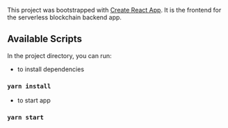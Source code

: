 This project was bootstrapped with [Create React App](https://github.com/facebook/create-react-app). It is the frontend for the serverless blockchain backend app.

## Available Scripts

In the project directory, you can run:
 - to install dependencies
### `yarn install`

- to start app
### `yarn start` 